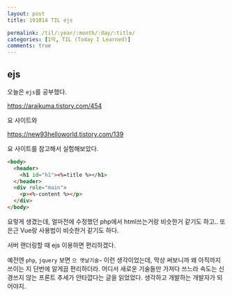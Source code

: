 ```yaml
---
layout: post
title: 191014 TIL ejs

permalink: /til/:year/:month/:day/:title/
categories: [1막, TIL (Today I Learned)]
comments: true
---
```


## **ejs**

오늘은 `ejs`를 공부했다. 

https://araikuma.tistory.com/454 

요 사이트와 

https://new93helloworld.tistory.com/139

요 사이트를 참고해서 실험해보았다. 


```html
<body> 
  <header> 
    <h1 id="h1"><%=title %></h1> 
  </header> 
  <div role="main"> 
    <p><%-content %></p> 
  </div>
</body>
```

요렇게 생겼는데, 얼마전에 수정했던 php에서 html쓰는거랑 비슷한거 같기도 하고.. 
또 은근 Vue랑 사용법이 비슷한거 같기도 하다. 

서버 랜더링할 때 ejs 이용하면 편리하겠다. 

예전엔 `php`, `jquery` 보면 `으 옛날기술~` 이런 생각이었는데, 막상 써보니까 왜 아직까지 쓰이는 지 단번에 알게끔 편리하더라. 어디서 새로운 기술들만 가져다 쓰느라 속도는 신경쓰지 않는 프론트 추세가 안타깝다는 글을 읽었었다. 생각하고 개발하는 개발자가 되어야지. 
